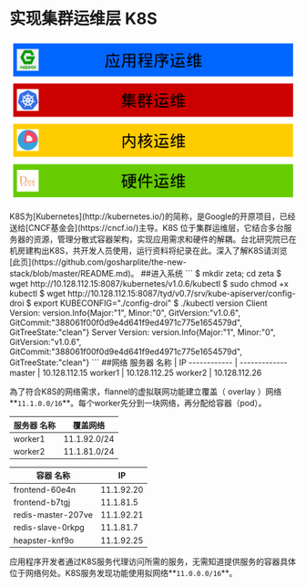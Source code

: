 # 实现集群运维层 K8S
<p align="center">
<img src="https://raw.githubusercontent.com/gosharplite/realize-k8s/master/new-stack.png" width="600">
</p>
K8S为[Kubernetes](http://kubernetes.io/)的简称，是Google的开原项目，已经送给[CNCF基金会](https://cncf.io/)主导。K8S 位于集群运维层，它结合多台服务器的资源，管理分散式容器架构，实现应用需求和硬件的解耦。台北研究院已在机房建构出K8S，共开发人员使用，运行资料将纪录在此。深入了解K8S请浏览[此页](https://github.com/gosharplite/the-new-stack/blob/master/README.md)。
##进入系统
```
$ mkdir zeta; cd zeta
$ wget http://10.128.112.15:8087/kubernetes/v1.0.6/kubectl
$ sudo chmod +x kubectl
$ wget http://10.128.112.15:8087/tyd/v0.7/srv/kube-apiserver/config-droi
$ export KUBECONFIG="./config-droi"
$ ./kubectl version
Client Version: version.Info{Major:"1", Minor:"0", GitVersion:"v1.0.6", GitCommit:"388061f00f0d9e4d641f9ed4971c775e1654579d", GitTreeState:"clean"}
Server Version: version.Info{Major:"1", Minor:"0", GitVersion:"v1.0.6", GitCommit:"388061f00f0d9e4d641f9ed4971c775e1654579d", GitTreeState:"clean"}
```
##网络
服务器 名称 | IP
------------ | -------------
master | 10.128.112.15
worker1 | 10.128.112.25
worker2 | 10.128.112.26

為了符合K8S的网络需求，flannel的虚拟联网功能建立覆盖（ overlay ）网络**`11.1.0.0/16`**。每个worker先分到一块网络，再分配给容器（pod）。

服务器 名称 | 覆盖网络
------------ | -------------
worker1 | 11.1.92.0/24
worker2 | 11.1.81.0/24

容器 名称 | IP
------------ | -------------
frontend-60e4n | 11.1.92.20
frontend-b7tgj | 11.1.81.5
redis-master-207ve | 11.1.92.21
redis-slave-0rkpg | 11.1.81.7
heapster-knf9o | 11.1.92.25

应用程序开发者通过K8S服务代理访问所需的服务，无需知道提供服务的容器具体位于网络何处。K8S服务发现功能使用拟网络**`11.0.0.0/16`**。
